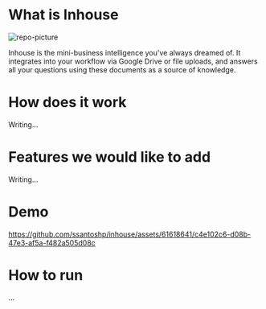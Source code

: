# What is Inhouse
![repo-picture](https://github.com/ssantoshp/inhouse/assets/61618641/c41f75f5-602c-4469-97ed-01916dab94fc)

Inhouse is the mini-business intelligence you've always dreamed of. It integrates into your workflow via Google Drive or file uploads, and answers all your questions using these documents as a source of knowledge.

# How does it work
Writing...

# Features we would like to add
Writing...

# Demo
https://github.com/ssantoshp/inhouse/assets/61618641/c4e102c6-d08b-47e3-af5a-f482a505d08c

# How to run

...
